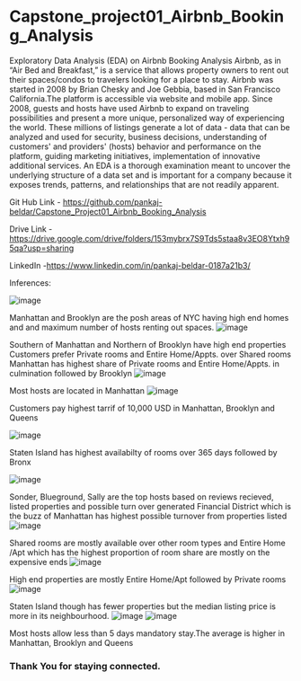 # Capstone_project01_Airbnb_Booking_Analysis
Exploratory Data Analysis (EDA) on Airbnb Booking Analysis
Airbnb, as in “Air Bed and Breakfast,” is a service that allows property owners to rent out their spaces/condos to travelers looking for a place to stay.
Airbnb was started in 2008 by Brian Chesky and Joe Gebbia, based in San Francisco California.The platform is accessible via website and mobile app.
Since 2008, guests and hosts have used Airbnb to expand on traveling possibilities and present a more unique, personalized way of experiencing the world. 
These millions of listings generate a lot of data - data that can be analyzed and used for security, business decisions, understanding of customers' and providers' (hosts) behavior and performance on the platform, guiding marketing initiatives, implementation of innovative additional services.
An EDA is a thorough examination meant to uncover the underlying structure of a data set and is important for a company because it exposes trends, patterns, and relationships that are not readily apparent.

Git Hub Link - https://github.com/pankaj-beldar/Capstone_Project01_Airbnb_Booking_Analysis

Drive Link -https://drive.google.com/drive/folders/153mybrx7S9Tds5staa8v3EO8Ytxh95qa?usp=sharing

LinkedIn -https://www.linkedin.com/in/pankaj-beldar-0187a21b3/

Inferences:

![image](https://user-images.githubusercontent.com/111692879/187144133-fc9c4df7-3c19-419f-b822-842dc0c8a0cf.png)




Manhattan and Brooklyn are the posh areas of NYC having high end homes and and maximum number of hosts renting out spaces.
![image](https://user-images.githubusercontent.com/111692879/187144076-2c17acd2-7c12-42f9-80a0-b142863e0997.png)


Southern of Manhattan and Northern of Brooklyn have high end properties
Customers prefer Private rooms and Entire Home/Appts. over Shared rooms
Manhattan has highest share of Private rooms and Entire Home/Appts. in culmination followed by Brooklyn
![image](https://user-images.githubusercontent.com/111692879/187144209-a58bdda6-c3dc-46ed-8901-14641930721a.png)


Most hosts are located in Manhattan
![image](https://user-images.githubusercontent.com/111692879/187144270-66080ade-1709-45bb-a8a5-475cb2508e70.png)


Customers pay highest tarrif of 10,000 USD in Manhattan, Brooklyn and Queens

![image](https://user-images.githubusercontent.com/111692879/187144309-44b72468-8cff-4c88-a59f-7a6d76a17b01.png)


Staten Island has highest availabilty of rooms over 365 days followed by Bronx

![image](https://user-images.githubusercontent.com/111692879/187144368-b1305ce1-da07-4d85-a47c-b69027d282bc.png)

Sonder, Blueground, Sally are the top hosts based on reviews recieved, listed properties and possible turn over generated
Financial District which is the buzz of Manhattan has highest possible turnover from properties listed
![image](https://user-images.githubusercontent.com/111692879/187144431-916337de-74ea-4344-823a-78a307362f2c.png)


Shared rooms are mostly available over other room types and Entire Home /Apt which has the highest proportion of room share are mostly on the expensive ends
![image](https://user-images.githubusercontent.com/111692879/187155408-b2adaa56-7cff-4a2d-a4a6-73f24808bac7.png)


High end properties are mostly Entire Home/Apt followed by Private rooms
![image](https://user-images.githubusercontent.com/111692879/187144511-aed13fd1-6436-437b-9b05-ecb3022b9573.png)


Staten Island though has fewer properties but the median listing price is more in its neighbourhood. 
![image](https://user-images.githubusercontent.com/111692879/187144589-6910cd67-107d-4912-bf15-9f6f06efa759.png)
![image](https://user-images.githubusercontent.com/111692879/187144640-9f511fe5-58c6-42f4-a989-d2ab4ab34eb5.png)

Most hosts allow less than 5 days mandatory stay.The average is higher in Manhattan, Brooklyn and Queens
### Thank You for staying connected.
